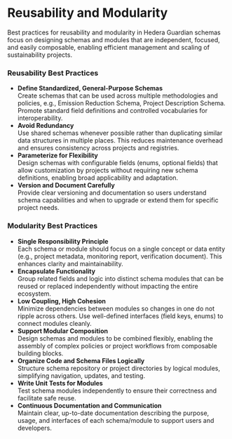 # Reusability and Modularity

Best practices for reusability and modularity in Hedera Guardian schemas focus on designing schemas and modules that are independent, focused, and easily composable, enabling efficient management and scaling of sustainability projects.

### Reusability Best Practices

* **Define Standardized, General-Purpose Schemas**\
  Create schemas that can be used across multiple methodologies and policies, e.g., Emission Reduction Schema, Project Description Schema. Promote standard field definitions and controlled vocabularies for interoperability.
* **Avoid Redundancy**\
  Use shared schemas whenever possible rather than duplicating similar data structures in multiple places. This reduces maintenance overhead and ensures consistency across projects and registries.
* **Parameterize for Flexibility**\
  Design schemas with configurable fields (enums, optional fields) that allow customization by projects without requiring new schema definitions, enabling broad applicability and adaptation.
* **Version and Document Carefully**\
  Provide clear versioning and documentation so users understand schema capabilities and when to upgrade or extend them for specific project needs.

### Modularity Best Practices

* **Single Responsibility Principle**\
  Each schema or module should focus on a single concept or data entity (e.g., project metadata, monitoring report, verification document). This enhances clarity and maintainability.
* **Encapsulate Functionality**\
  Group related fields and logic into distinct schema modules that can be reused or replaced independently without impacting the entire ecosystem.
* **Low Coupling, High Cohesion**\
  Minimize dependencies between modules so changes in one do not ripple across others. Use well-defined interfaces (field keys, enums) to connect modules cleanly.
* **Support Modular Composition**\
  Design schemas and modules to be combined flexibly, enabling the assembly of complex policies or project workflows from composable building blocks.
* **Organize Code and Schema Files Logically**\
  Structure schema repository or project directories by logical modules, simplifying navigation, updates, and testing.
* **Write Unit Tests for Modules**\
  Test schema modules independently to ensure their correctness and facilitate safe reuse.
* **Continuous Documentation and Communication**\
  Maintain clear, up-to-date documentation describing the purpose, usage, and interfaces of each schema/module to support users and developers.

